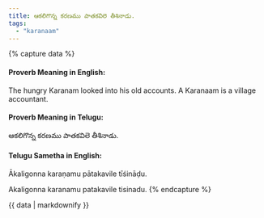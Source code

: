 ```yaml
---
title: ఆకలిగొన్న కరణము పాతకవిలె తీశినాడు.
tags:
  - "karanaam"
---
```


{% capture data %}
#### Proverb Meaning in English:
The hungry Karanam looked into his old accounts.
A Karanaam is a village accountant.

#### Proverb Meaning in Telugu:
ఆకలిగొన్న కరణము పాతకవిలె తీశినాడు.

#### Telugu Sametha in English:
Ākaligonna karaṇamu pātakavile tīśināḍu.

Akaligonna karanamu patakavile tisinadu.
{% endcapture %}

{{ data | markdownify }}

